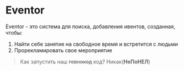 # Eventor
Eventor - это система для поиска, добавления ивентов, созданная, чтобы:
1. Найти себе занятие на свободное время и встретится с людьми
2. Прорекламировать свое мероприятие

>Как запустить наш ~~говнокод~~ код? Никак(**НеПоНЕЛ**)
